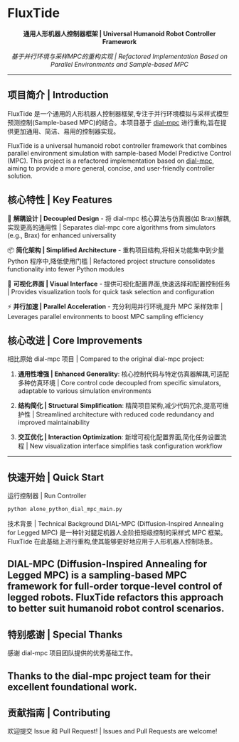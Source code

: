 # FluxTide

<div align="center">

**通用人形机器人控制器框架 | Universal Humanoid Robot Controller Framework**

*基于并行环境与采样MPC的重构实现 | Refactored Implementation Based on Parallel Environments and Sample-based MPC*

</div>

---

## 项目简介 | Introduction

FluxTide 是一个通用的人形机器人控制器框架,专注于并行环境模拟与采样式模型预测控制(Sample-based MPC)的结合。本项目基于 [dial-mpc](https://github.com/LeCAR-Lab/dial-mpc) 进行重构,旨在提供更加通用、简洁、易用的控制器实现。

FluxTide is a universal humanoid robot controller framework that combines parallel environment simulation with sample-based Model Predictive Control (MPC). This project is a refactored implementation based on [dial-mpc](https://github.com/LeCAR-Lab/dial-mpc), aiming to provide a more general, concise, and user-friendly controller solution.

## 核心特性 | Key Features

🔧 **解耦设计 | Decoupled Design** - 将 dial-mpc 核心算法与仿真器(如 Brax)解耦,实现更高的通用性 | Separates dial-mpc core algorithms from simulators (e.g., Brax) for enhanced universality

📦 **简化架构 | Simplified Architecture** - 重构项目结构,将相关功能集中到少量 Python 程序中,降低使用门槛 | Refactored project structure consolidates functionality into fewer Python modules

🎨 **可视化界面 | Visual Interface** - 提供可视化配置界面,快速选择和配置控制任务 | Provides visualization tools for quick task selection and configuration

⚡ **并行加速 | Parallel Acceleration** - 充分利用并行环境,提升 MPC 采样效率 | Leverages parallel environments to boost MPC sampling efficiency

## 核心改进 | Core Improvements

相比原始 dial-mpc 项目 | Compared to the original dial-mpc project:

1. **通用性增强 | Enhanced Generality**: 核心控制代码与特定仿真器解耦,可适配多种仿真环境 | Core control code decoupled from specific simulators, adaptable to various simulation environments

2. **结构简化 | Structural Simplification**: 精简项目架构,减少代码冗余,提高可维护性 | Streamlined architecture with reduced code redundancy and improved maintainability

3. **交互优化 | Interaction Optimization**: 新增可视化配置界面,简化任务设置流程 | New visualization interface simplifies task configuration workflow

---

## 快速开始 | Quick Start

运行控制器 | Run Controller
```bash
python alone_python_dial_mpc_main.py
```
技术背景 | Technical Background
DIAL-MPC (Diffusion-Inspired Annealing for Legged MPC) 是一种针对腿足机器人全阶扭矩级控制的采样式 MPC 框架。FluxTide 在此基础上进行重构,使其能够更好地应用于人形机器人控制场景。

DIAL-MPC (Diffusion-Inspired Annealing for Legged MPC) is a sampling-based MPC framework for full-order torque-level control of legged robots. FluxTide refactors this approach to better suit humanoid robot control scenarios.
---
## 特别感谢 | Special Thanks
感谢 dial-mpc 项目团队提供的优秀基础工作。

Thanks to the dial-mpc project team for their excellent foundational work.
---
## 贡献指南 | Contributing
欢迎提交 Issue 和 Pull Request! | Issues and Pull Requests are welcome!
